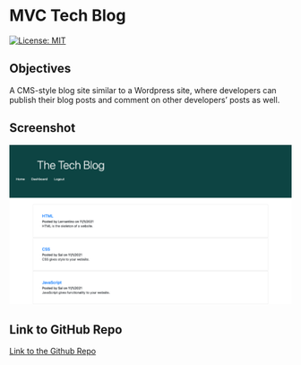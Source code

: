 # MVC Tech Blog

[![License: MIT](https://img.shields.io/badge/License-MIT-yellow.svg)](https://opensource.org/licenses/MIT)

## Objectives
A CMS-style blog site similar to a Wordpress site, where developers can publish their blog posts and comment on other developers’ posts as well.

## Screenshot
![Blog homepage that shows nav links to home, dashboard, and login as well as recent blog posts by users](./public/images/tech-blog-screenshot.png)

## Link to GitHub Repo
[Link to the Github Repo](https://github.com/erikaosterbur/MVC-tech-blog.git)
